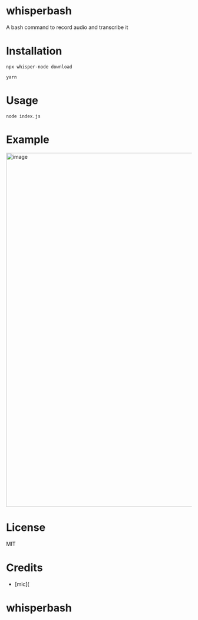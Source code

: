
# whisperbash
A bash command to record audio and transcribe it

# Installation
```
npx whisper-node download

yarn
```

# Usage
```
node index.js
```

# Example
<img width="959" alt="image" src="https://github.com/GBurgardt/whisperbash/assets/22543478/9636d4ed-7369-4751-bf33-91eefc923089">

# License
MIT

# Credits

- [mic](

# whisperbash
